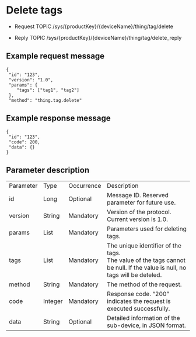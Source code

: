 # Delete tags

- Request TOPIC /sys/{productKey}/{deviceName}/thing/tag/delete

- Reply TOPIC /sys/{productKey}/{deviceName}/thing/tag/delete_reply

## Example request message

```
{
 "id": "123",
 "version": "1.0",
 "params": {
    "tags": ["tag1", "tag2"]
 },
 "method": "thing.tag.delete"

```

## Example response message

```
{
 "id": "123",
 "code": 200,
 "data": {}
}

```

## Parameter description

<table>
  <tr>
    <td>Parameter</td>
    <td>Type</td>
    <td>Occurrence</td>
    <td>Description</td>
  </tr>
  <tr>
    <td>id</td>
    <td>Long</td>
    <td>Optional</td>
    <td>Message ID. Reserved parameter for future use.</td>
  </tr>
  <tr>
    <td>version</td>
    <td>String</td>
    <td>Mandatory</td>
    <td>Version of the protocol. Current version is   1.0.</td>
  </tr>
  <tr>
    <td>params</td>
    <td>List</td>
    <td>Mandatory</td>
    <td>Parameters used for deleting tags.</td>
  </tr>
  <tr>
    <td>tags</td>
    <td>List</td>
    <td>Mandatory </td>
    <td>The   unique identifier of the tags.<br>
      The value of   the tags cannot be null. If the value is null, no tags will be deteled. </td>
  </tr>
  <tr>
    <td>method</td>
    <td>String</td>
    <td>Mandatory</td>
    <td>The method of the request.</td>
  </tr>
  <tr>
    <td>code</td>
    <td>Integer</td>
    <td>Mandatory</td>
    <td>Response code. &ldquo;200&rdquo; indicates the request is   executed successfully.</td>
  </tr>
  <tr>
    <td>data</td>
    <td>String</td>
    <td>Optional</td>
    <td>Detailed information of the sub-device, in JSON   format.</td>
  </tr>
</table>
